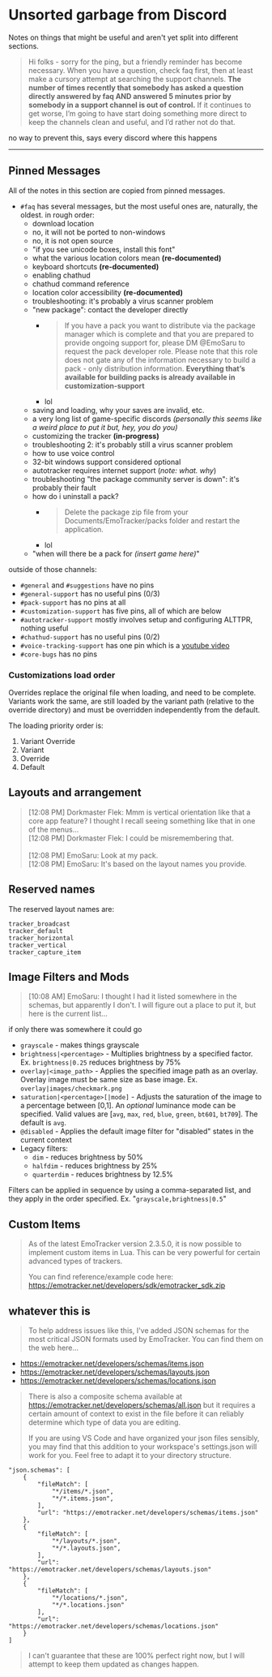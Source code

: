 # Unsorted garbage from Discord

Notes on things that might be useful and aren't yet split into different sections.

<blockquote class="quotable">Hi folks - sorry for the ping, but a friendly reminder has become necessary. When you have a question, check faq first, then at least make a cursory attempt at searching the support channels. <strong>The number of times recently that somebody has asked a question directly answered by faq AND answered 5 minutes prior by somebody in a support channel is out of control.</strong>  If it continues to get worse, I’m going to have start doing something more direct to keep the channels clean and useful, and I’d rather not do that.</blockquote>

no way to prevent this, says every discord where this happens

----


## Pinned Messages

All of the notes in this section are copied from pinned messages.


* `#faq` has several messages, but the most useful ones are, naturally, the oldest. in rough order:
	* download location
	* no, it will not be ported to non-windows
	* no, it is not open source
	* "if you see unicode boxes, install this font"
	* what the various location colors mean **(re-documented)**
	* keyboard shortcuts **(re-documented)**
	* enabling chathud
	* chathud command reference
	* location color accessibility **(re-documented)**
	* troubleshooting: it's probably a virus scanner problem
	* "new package": contact the developer directly
		* <blockquote class="quotable">If you have a pack you want to distribute via the package manager which is complete and that you are prepared to provide ongoing support for, please DM @EmoSaru to request the pack developer role. Please note that this role does not gate any of the information necessary to build a pack - only distribution information. <strong>Everything that’s available for building packs is already available in customization-support</strong></blockquote>
		* lol
	* saving and loading, why your saves are invalid, etc.
	* a very long list of game-specific discords *(personally this seems like a weird place to put it but, hey, you do you)*
	* customizing the tracker **(in-progress)**
	* troubleshooting 2: it's probably still a virus scanner problem
	* how to use voice control
	* 32-bit windows support considered optional
	* autotracker requires internet support (*note: what. why*)
	* troubleshooting "the package community server is down": it's probably their fault
	* how do i uninstall a pack?
		* <blockquote class="quotable">Delete the package zip file from your Documents/EmoTracker/packs folder and restart the application.</blockquote>
		* lol
	* "when will there be a pack for *(insert game here)*"

outside of those channels:

* `#general` and `#suggestions` have no pins
* `#general-support` has no useful pins (0/3)
* `#pack-support` has no pins at all
* `#customization-support` has five pins, all of which are below
* `#autotracker-support` mostly involves setup and configuring ALTTPR, nothing useful
* `#chathud-support` has no useful pins (0/2)
* `#voice-tracking-support` has one pin which is a [youtube video](https://www.youtube.com/watch?v=ECZ9AYHSVGg)
* `#core-bugs` has no pins

### Customizations load order

Overrides replace the original file when loading, and need to be complete. Variants work the same, are still loaded by the variant path (relative to the override directory) and must be overridden independently from the default.

The loading priority order is:
1. Variant Override
2. Variant
3. Override
4. Default


## Layouts and arrangement


<blockquote class="quotable">[12:08 PM] Dorkmaster Flek: Mmm is vertical orientation like that a core app feature?  I thought I recall seeing something like that in one of the menus...
<br>[12:08 PM] Dorkmaster Flek: I could be misremembering that.
<br>
<br>[12:08 PM] EmoSaru: Look at my pack.
<br>[12:08 PM] EmoSaru: It's based on the layout names you provide.</blockquote>


## Reserved names

The reserved layout names are:

	tracker_broadcast
	tracker_default
	tracker_horizontal
	tracker_vertical
	tracker_capture_item


## Image Filters and Mods

<blockquote class="quotable">
[10:08 AM] EmoSaru: I thought I had it listed somewhere in the schemas, but apparently I don't. I will figure out a place to put it, but here is the current list... 
</blockquote>

if only there was somewhere it could go


* `grayscale` - makes things grayscale
* `brightness|<percentage>` - Multiplies brightness by a specified factor. Ex. `brightness|0.25` reduces brightness by 75%
* `overlay|<image_path>` - Applies the specified image path as an overlay. Overlay image must be same size as base image. Ex. `overlay|images/checkmark.png`
* `saturation|<percentage>[|mode]` - Adjusts the saturation of the image to a percentage between [0,1]. An *optional* luminance mode can be specified. Valid values are [`avg`, `max`, `red`, `blue`, `green`, `bt601`, `bt709`]. The default is `avg`.
* `@disabled` - Applies the default image filter for "disabled" states in the current context
* Legacy filters:
	* `dim` - reduces brightness by 50%
	* `halfdim` - reduces brightness by 25%
	* `quarterdim` - reduces brightness by 12.5%


Filters can be applied in sequence by using a comma-separated list, and they apply in the order specified. Ex. "`grayscale,brightness|0.5`"


## Custom Items

> As of the latest EmoTracker version 2.3.5.0, it is now possible to implement custom items in Lua. This can be very powerful for certain advanced types of trackers.
> 
> You can find reference/example code here: 
> https://emotracker.net/developers/sdk/emotracker_sdk.zip



## whatever this is

> To help address issues like this, I've added JSON schemas for the most critical JSON formats used by EmoTracker. You can find them on the web here...

* https://emotracker.net/developers/schemas/items.json
* https://emotracker.net/developers/schemas/layouts.json
* https://emotracker.net/developers/schemas/locations.json

> There is also a composite schema available at https://emotracker.net/developers/schemas/all.json but it requires a certain amount of context to exist in the file before it can reliably determine which type of data you are editing.
> 
> If you are using VS Code and have organized your json files sensibly, you may find that this addition to your workspace's settings.json will work for you. Feel free to adapt it to your directory structure.

    "json.schemas": [
        {
            "fileMatch": [
                "*/items/*.json",
                "*/*.items.json",
            ],
            "url": "https://emotracker.net/developers/schemas/items.json"
        },
        {
            "fileMatch": [
                "*/layouts/*.json",
                "*/*.layouts.json",
            ],
            "url": "https://emotracker.net/developers/schemas/layouts.json"
        },
        {
            "fileMatch": [
                "*/locations/*.json",
                "*/*.locations.json"
            ],
            "url": "https://emotracker.net/developers/schemas/locations.json"
        }                                   
    ]

> I can't guarantee that these are 100% perfect right now, but I will attempt to keep them updated as changes happen.